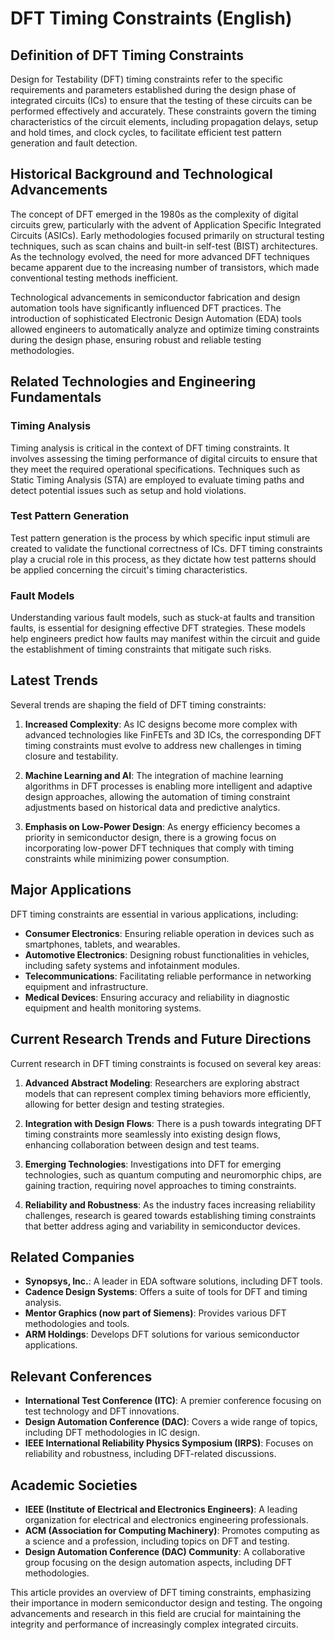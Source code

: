 # DFT Timing Constraints (English)

## Definition of DFT Timing Constraints

Design for Testability (DFT) timing constraints refer to the specific requirements and parameters established during the design phase of integrated circuits (ICs) to ensure that the testing of these circuits can be performed effectively and accurately. These constraints govern the timing characteristics of the circuit elements, including propagation delays, setup and hold times, and clock cycles, to facilitate efficient test pattern generation and fault detection.

## Historical Background and Technological Advancements

The concept of DFT emerged in the 1980s as the complexity of digital circuits grew, particularly with the advent of Application Specific Integrated Circuits (ASICs). Early methodologies focused primarily on structural testing techniques, such as scan chains and built-in self-test (BIST) architectures. As the technology evolved, the need for more advanced DFT techniques became apparent due to the increasing number of transistors, which made conventional testing methods inefficient.

Technological advancements in semiconductor fabrication and design automation tools have significantly influenced DFT practices. The introduction of sophisticated Electronic Design Automation (EDA) tools allowed engineers to automatically analyze and optimize timing constraints during the design phase, ensuring robust and reliable testing methodologies.

## Related Technologies and Engineering Fundamentals

### Timing Analysis

Timing analysis is critical in the context of DFT timing constraints. It involves assessing the timing performance of digital circuits to ensure that they meet the required operational specifications. Techniques such as Static Timing Analysis (STA) are employed to evaluate timing paths and detect potential issues such as setup and hold violations.

### Test Pattern Generation

Test pattern generation is the process by which specific input stimuli are created to validate the functional correctness of ICs. DFT timing constraints play a crucial role in this process, as they dictate how test patterns should be applied concerning the circuit's timing characteristics.

### Fault Models

Understanding various fault models, such as stuck-at faults and transition faults, is essential for designing effective DFT strategies. These models help engineers predict how faults may manifest within the circuit and guide the establishment of timing constraints that mitigate such risks.

## Latest Trends

Several trends are shaping the field of DFT timing constraints:

1. **Increased Complexity**: As IC designs become more complex with advanced technologies like FinFETs and 3D ICs, the corresponding DFT timing constraints must evolve to address new challenges in timing closure and testability.

2. **Machine Learning and AI**: The integration of machine learning algorithms in DFT processes is enabling more intelligent and adaptive design approaches, allowing the automation of timing constraint adjustments based on historical data and predictive analytics.

3. **Emphasis on Low-Power Design**: As energy efficiency becomes a priority in semiconductor design, there is a growing focus on incorporating low-power DFT techniques that comply with timing constraints while minimizing power consumption.

## Major Applications

DFT timing constraints are essential in various applications, including:

- **Consumer Electronics**: Ensuring reliable operation in devices such as smartphones, tablets, and wearables.
- **Automotive Electronics**: Designing robust functionalities in vehicles, including safety systems and infotainment modules.
- **Telecommunications**: Facilitating reliable performance in networking equipment and infrastructure.
- **Medical Devices**: Ensuring accuracy and reliability in diagnostic equipment and health monitoring systems.

## Current Research Trends and Future Directions

Current research in DFT timing constraints is focused on several key areas:

1. **Advanced Abstract Modeling**: Researchers are exploring abstract models that can represent complex timing behaviors more efficiently, allowing for better design and testing strategies.

2. **Integration with Design Flows**: There is a push towards integrating DFT timing constraints more seamlessly into existing design flows, enhancing collaboration between design and test teams.

3. **Emerging Technologies**: Investigations into DFT for emerging technologies, such as quantum computing and neuromorphic chips, are gaining traction, requiring novel approaches to timing constraints.

4. **Reliability and Robustness**: As the industry faces increasing reliability challenges, research is geared towards establishing timing constraints that better address aging and variability in semiconductor devices.

## Related Companies

- **Synopsys, Inc.**: A leader in EDA software solutions, including DFT tools.
- **Cadence Design Systems**: Offers a suite of tools for DFT and timing analysis.
- **Mentor Graphics (now part of Siemens)**: Provides various DFT methodologies and tools.
- **ARM Holdings**: Develops DFT solutions for various semiconductor applications.

## Relevant Conferences

- **International Test Conference (ITC)**: A premier conference focusing on test technology and DFT innovations.
- **Design Automation Conference (DAC)**: Covers a wide range of topics, including DFT methodologies in IC design.
- **IEEE International Reliability Physics Symposium (IRPS)**: Focuses on reliability and robustness, including DFT-related discussions.

## Academic Societies

- **IEEE (Institute of Electrical and Electronics Engineers)**: A leading organization for electrical and electronics engineering professionals.
- **ACM (Association for Computing Machinery)**: Promotes computing as a science and a profession, including topics on DFT and testing.
- **Design Automation Conference (DAC) Community**: A collaborative group focusing on the design automation aspects, including DFT methodologies.

This article provides an overview of DFT timing constraints, emphasizing their importance in modern semiconductor design and testing. The ongoing advancements and research in this field are crucial for maintaining the integrity and performance of increasingly complex integrated circuits.